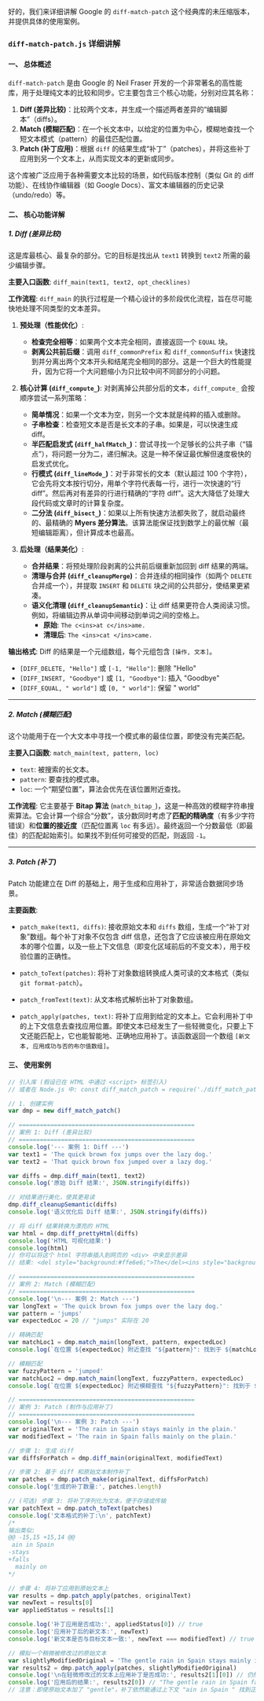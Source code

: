 好的，我们来详细讲解 Google 的 `diff-match-patch` 这个经典库的未压缩版本，并提供具体的使用案例。

### `diff-match-patch.js` 详细讲解

#### 一、 总体概述

`diff-match-patch` 是由 Google 的 Neil Fraser 开发的一个非常著名的高性能库，用于处理纯文本的比较和同步。它主要包含三个核心功能，分别对应其名称：

1.  **Diff (差异比较)**：比较两个文本，并生成一个描述两者差异的“编辑脚本”（diffs）。
2.  **Match (模糊匹配)**：在一个长文本中，以给定的位置为中心，模糊地查找一个短文本模式（pattern）的最佳匹配位置。
3.  **Patch (补丁应用)**：根据 `diff` 的结果生成“补丁”（patches），并将这些补丁应用到另一个文本上，从而实现文本的更新或同步。

这个库被广泛应用于各种需要文本比较的场景，如代码版本控制（类似 Git 的 diff 功能）、在线协作编辑器（如 Google Docs）、富文本编辑器的历史记录（undo/redo）等。

#### 二、 核心功能详解

##### 1. Diff (差异比较)

这是库最核心、最复杂的部分。它的目标是找出从 `text1` 转换到 `text2` 所需的最少编辑步骤。

**主要入口函数**: `diff_main(text1, text2, opt_checklines)`

**工作流程**:
`diff_main` 的执行过程是一个精心设计的多阶段优化流程，旨在尽可能快地处理不同类型的文本差异。

1.  **预处理（性能优化）**:

    - **检查完全相等**：如果两个文本完全相同，直接返回一个 `EQUAL` 块。
    - **剥离公共前后缀**：调用 `diff_commonPrefix` 和 `diff_commonSuffix` 快速找到并分离出两个文本开头和结尾完全相同的部分。这是一个巨大的性能提升，因为它将一个大问题缩小为只比较中间不同部分的小问题。

2.  **核心计算 (`diff_compute_`)**:
    对剥离掉公共部分后的文本，`diff_compute_` 会按顺序尝试一系列策略：

    - **简单情况**：如果一个文本为空，则另一个文本就是纯粹的插入或删除。
    - **子串检查**：检查短文本是否是长文本的子串。如果是，可以快速生成 diff。
    - **半匹配启发式 (`diff_halfMatch_`)**：尝试寻找一个足够长的公共子串（“锚点”），将问题一分为二，递归解决。这是一种不保证最优解但速度极快的启发式优化。
    - **行模式 (`diff_lineMode_`)**：对于非常长的文本（默认超过 100 个字符），它会先将文本按行切分，用单个字符代表每一行，进行一次快速的“行 diff”。然后再对有差异的行进行精确的“字符 diff”。这大大降低了处理大段代码或文章时的计算复杂度。
    - **二分法 (`diff_bisect_`)**：如果以上所有快速方法都失败了，就启动最终的、最精确的 **Myers 差分算法**。该算法能保证找到数学上的最优解（最短编辑距离），但计算成本也最高。

3.  **后处理（结果美化）**:
    - **合并结果**：将预处理阶段剥离的公共前后缀重新加回到 diff 结果的两端。
    - **清理与合并 (`diff_cleanupMerge`)**：合并连续的相同操作（如两个 `DELETE` 合并成一个），并提取 `INSERT` 和 `DELETE` 块之间的公共部分，使结果更紧凑。
    - **语义化清理 (`diff_cleanupSemantic`)**：让 diff 结果更符合人类阅读习惯。例如，将编辑边界从单词中间移动到单词之间的空格上。
      - **原始**: `The c<ins>at c</ins>ame.`
      - **清理后**: `The <ins>cat </ins>came.`

**输出格式**:
Diff 的结果是一个元组数组，每个元组包含 `[操作, 文本]`。

- `[DIFF_DELETE, "Hello"]` 或 `[-1, "Hello"]`: 删除 "Hello"
- `[DIFF_INSERT, "Goodbye"]` 或 `[1, "Goodbye"]`: 插入 "Goodbye"
- `[DIFF_EQUAL, " world"]` 或 `[0, " world"]`: 保留 " world"

---

##### 2. Match (模糊匹配)

这个功能用于在一个大文本中寻找一个模式串的最佳位置，即使没有完美匹配。

**主要入口函数**: `match_main(text, pattern, loc)`

- `text`: 被搜索的长文本。
- `pattern`: 要查找的模式串。
- `loc`: 一个“期望位置”，算法会优先在该位置附近查找。

**工作流程**:
它主要基于 **Bitap 算法** (`match_bitap_`)，这是一种高效的模糊字符串搜索算法。它会计算一个综合“分数”，该分数同时考虑了**匹配的精确度**（有多少字符错误）和**位置的接近度**（匹配位置离 `loc` 有多远）。最终返回一个分数最低（即最佳）的匹配起始索引。如果找不到任何可接受的匹配，则返回 `-1`。

---

##### 3. Patch (补丁)

Patch 功能建立在 Diff 的基础上，用于生成和应用补丁，非常适合数据同步场景。

**主要函数**:

- `patch_make(text1, diffs)`: 接收原始文本和 `diffs` 数组，生成一个“补丁对象”数组。每个补丁对象不仅包含 diff 信息，还包含了它应该被应用在原始文本的哪个位置，以及一些上下文信息（即变化区域前后的不变文本），用于校验位置的正确性。

- `patch_toText(patches)`: 将补丁对象数组转换成人类可读的文本格式（类似 `git format-patch`）。

- `patch_fromText(text)`: 从文本格式解析出补丁对象数组。

- `patch_apply(patches, text)`: 将补丁应用到给定的文本上。它会利用补丁中的上下文信息去查找应用位置。即使文本已经发生了一些轻微变化，只要上下文还能匹配上，它也能智能地、正确地应用补丁。该函数返回一个数组 `[新文本, 应用成功与否的布尔值数组]`。

#### 三、 使用案例

```javascript
// 引入库 (假设已在 HTML 中通过 <script> 标签引入)
// 或者在 Node.js 中: const diff_match_patch = require('./diff_match_patch_uncompressed.js');

// 1. 创建实例
var dmp = new diff_match_patch()

// ==================================================
// 案例 1: Diff (差异比较)
// ==================================================
console.log('--- 案例 1: Diff ---')
var text1 = 'The quick brown fox jumps over the lazy dog.'
var text2 = 'That quick brown fox jumped over a lazy dog.'

var diffs = dmp.diff_main(text1, text2)
console.log('原始 Diff 结果:', JSON.stringify(diffs))

// 对结果进行美化，使其更易读
dmp.diff_cleanupSemantic(diffs)
console.log('语义优化后 Diff 结果:', JSON.stringify(diffs))

// 将 diff 结果转换为漂亮的 HTML
var html = dmp.diff_prettyHtml(diffs)
console.log('HTML 可视化结果:')
console.log(html)
// 你可以将这个 html 字符串插入到网页的 <div> 中来显示差异
// 结果: <del style="background:#ffe6e6;">The</del><ins style="background:#e6ffe6;">That</ins><span> quick brown fox jump</span><del style="background:#ffe6e6;">s</del><ins style="background:#e6ffe6;">ed</ins><span> over </span><del style="background:#ffe6e6;">the</del><ins style="background:#e6ffe6;">a</ins><span> lazy dog.</span>

// ==================================================
// 案例 2: Match (模糊匹配)
// ==================================================
console.log('\n--- 案例 2: Match ---')
var longText = 'The quick brown fox jumps over the lazy dog.'
var pattern = 'jumps'
var expectedLoc = 20 // "jumps" 实际在 20

// 精确匹配
var matchLoc1 = dmp.match_main(longText, pattern, expectedLoc)
console.log(`在位置 ${expectedLoc} 附近查找 "${pattern}": 找到于 ${matchLoc1}`) // 输出: 20

// 模糊匹配
var fuzzyPattern = 'jumped'
var matchLoc2 = dmp.match_main(longText, fuzzyPattern, expectedLoc)
console.log(`在位置 ${expectedLoc} 附近模糊查找 "${fuzzyPattern}": 找到于 ${matchLoc2}`) // 输出: 20 (因为 "jumps" 是最佳匹配)

// ==================================================
// 案例 3: Patch (制作与应用补丁)
// ==================================================
console.log('\n--- 案例 3: Patch ---')
var originalText = 'The rain in Spain stays mainly in the plain.'
var modifiedText = 'The rain in Spain falls mainly on the plain.'

// 步骤 1: 生成 diff
var diffsForPatch = dmp.diff_main(originalText, modifiedText)

// 步骤 2: 基于 diff 和原始文本制作补丁
var patches = dmp.patch_make(originalText, diffsForPatch)
console.log('生成的补丁数量:', patches.length)

// (可选) 步骤 3: 将补丁序列化为文本，便于存储或传输
var patchText = dmp.patch_toText(patches)
console.log('文本格式的补丁:\n', patchText)
/*
输出类似:
@@ -15,15 +15,14 @@
 ain in Spain 
-stays
+falls
  mainly on
*/

// 步骤 4: 将补丁应用到原始文本上
var results = dmp.patch_apply(patches, originalText)
var newText = results[0]
var appliedStatus = results[1]

console.log('补丁应用是否成功:', appliedStatus[0]) // true
console.log('应用补丁后的新文本:', newText)
console.log('新文本是否与目标文本一致:', newText === modifiedText) // true

// 模拟一个稍微被修改过的原始文本
var slightlyModifiedOriginal = 'The gentle rain in Spain stays mainly in the plain.'
var results2 = dmp.patch_apply(patches, slightlyModifiedOriginal)
console.log('\n在轻微修改过的文本上应用补丁是否成功:', results2[1][0]) // 仍然是 true
console.log('应用后的结果:', results2[0]) // "The gentle rain in Spain falls mainly on the plain."
// 注意：即使原始文本加了 "gentle"，补丁依然能通过上下文 "ain in Spain " 找到正确位置并成功应用。
```
